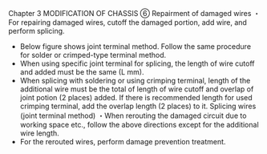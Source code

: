 Chapter 3
MODIFICATION OF CHASSIS
⑥ Repairment of damaged wires
・For repairing damaged wires, cutoff the damaged portion, add wire, and perform splicing.
- Below figure shows joint terminal method. Follow the same procedure for solder or
crimped-type terminal method.
- When using specific joint terminal for splicing, the length of wire cutoff and added must be
the same (L mm).
- When splicing with soldering or using crimping terminal, length of the additional wire must
be the total of length of wire cutoff and overlap of joint potion (2 places) added. If there is
recommended length for used crimping terminal, add the overlap length (2 places) to it.
Splicing wires (joint terminal method)
・When rerouting the damaged circuit due to working space etc., follow the above directions
except for the additional wire length.
- For the rerouted wires, perform damage prevention treatment.
